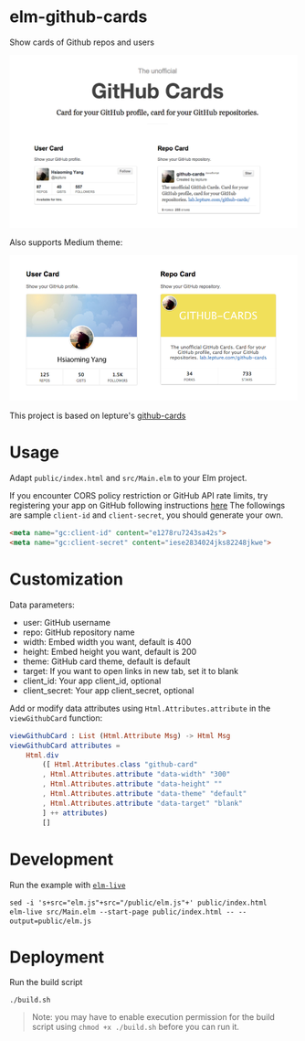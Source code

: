 # elm-github-cards

Show cards of Github repos and users

![github cards demo](/media/github-cards-demo.png)

Also supports Medium theme:

![github cards in Medium theme](/media/medium-theme.png)

This project is based on lepture's [github-cards](https://github.com/lepture/github-cards)

# Usage
Adapt `public/index.html` and `src/Main.elm` to your Elm project.

If you encounter CORS policy restriction or GitHub API rate limits, try registering your app on GitHub following instructions [here](https://developer.github.com/v3/guides/basics-of-authentication/#implementing-persistent-authentication)
The followings are sample `client-id` and `client-secret`, you should generate your own.
```html
<meta name="gc:client-id" content="e1278ru7243sa42s">
<meta name="gc:client-secret" content="iese2834024jks82248jkwe">
```

# Customization

Data parameters:

* user: GitHub username
* repo: GitHub repository name
* width: Embed width you want, default is 400
* height: Embed height you want, default is 200
* theme: GitHub card theme, default is default
* target: If you want to open links in new tab, set it to blank
* client_id: Your app client_id, optional
* client_secret: Your app client_secret, optional

Add or modify data attributes using `Html.Attributes.attribute` in the `viewGithubCard` function:

```elm
viewGithubCard : List (Html.Attribute Msg) -> Html Msg
viewGithubCard attributes =
    Html.div
        ([ Html.Attributes.class "github-card"
        , Html.Attributes.attribute "data-width" "300"
        , Html.Attributes.attribute "data-height" ""
        , Html.Attributes.attribute "data-theme" "default"
        , Html.Attributes.attribute "data-target" "blank"
        ] ++ attributes)
        []
```

# Development
Run the example with [`elm-live`](https://github.com/wking-io/elm-live)
```
sed -i 's+src="elm.js"+src="/public/elm.js"+' public/index.html
elm-live src/Main.elm --start-page public/index.html -- --output=public/elm.js
```

# Deployment
Run the build script
```
./build.sh
```

> Note: you may have to enable execution permission for the build script using `chmod +x ./build.sh` before you can run it.